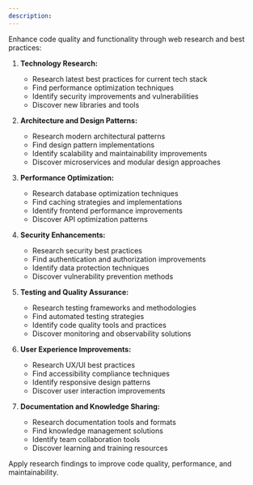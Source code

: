 ```yaml
---
description:
---
```


Enhance code quality and functionality through web research and best practices:

1. **Technology Research:**
   - Research latest best practices for current tech stack
   - Find performance optimization techniques
   - Identify security improvements and vulnerabilities
   - Discover new libraries and tools

2. **Architecture and Design Patterns:**
   - Research modern architectural patterns
   - Find design pattern implementations
   - Identify scalability and maintainability improvements
   - Discover microservices and modular design approaches

3. **Performance Optimization:**
   - Research database optimization techniques
   - Find caching strategies and implementations
   - Identify frontend performance improvements
   - Discover API optimization patterns

4. **Security Enhancements:**
   - Research security best practices
   - Find authentication and authorization improvements
   - Identify data protection techniques
   - Discover vulnerability prevention methods

5. **Testing and Quality Assurance:**
   - Research testing frameworks and methodologies
   - Find automated testing strategies
   - Identify code quality tools and practices
   - Discover monitoring and observability solutions

6. **User Experience Improvements:**
   - Research UX/UI best practices
   - Find accessibility compliance techniques
   - Identify responsive design patterns
   - Discover user interaction improvements

7. **Documentation and Knowledge Sharing:**
   - Research documentation tools and formats
   - Find knowledge management solutions
   - Identify team collaboration tools
   - Discover learning and training resources

Apply research findings to improve code quality, performance, and maintainability.
